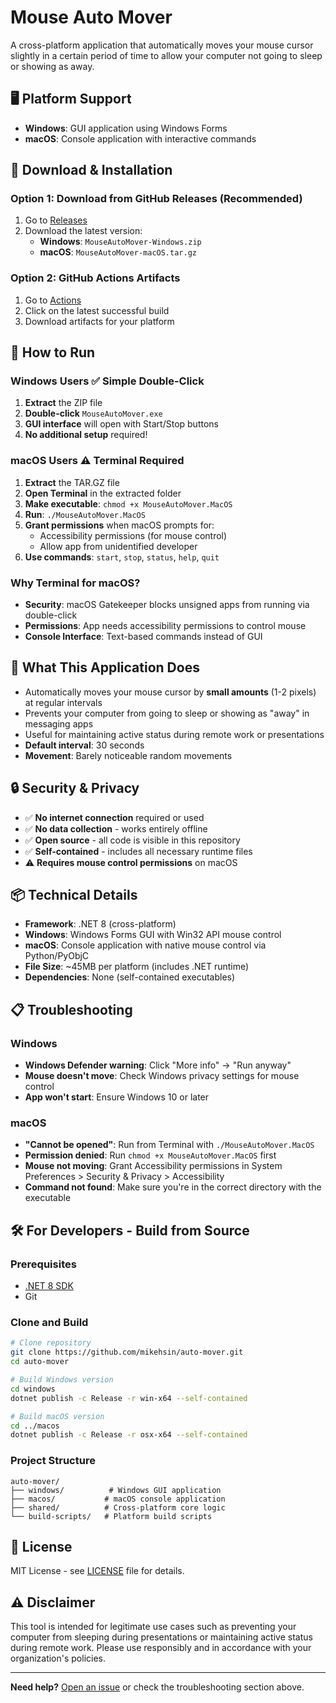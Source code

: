 # Mouse Auto Mover

A cross-platform application that automatically moves your mouse cursor slightly in a certain period of time to allow your computer not going to sleep or showing as away.

## 🖥️ Platform Support

- **Windows**: GUI application using Windows Forms
- **macOS**: Console application with interactive commands

## 🚀 **Download & Installation**

### **Option 1: Download from GitHub Releases** (Recommended)

1. Go to [Releases](../../releases)
2. Download the latest version:
   - **Windows**: `MouseAutoMover-Windows.zip`
   - **macOS**: `MouseAutoMover-macOS.tar.gz`

### **Option 2: GitHub Actions Artifacts**

1. Go to [Actions](../../actions)
2. Click on the latest successful build
3. Download artifacts for your platform

## 📱 **How to Run**

### **Windows Users** ✅ **Simple Double-Click**

1. **Extract** the ZIP file
2. **Double-click** `MouseAutoMover.exe`
3. **GUI interface** will open with Start/Stop buttons
4. **No additional setup** required!

### **macOS Users** ⚠️ **Terminal Required**

1. **Extract** the TAR.GZ file
2. **Open Terminal** in the extracted folder
3. **Make executable**: `chmod +x MouseAutoMover.MacOS`
4. **Run**: `./MouseAutoMover.MacOS`
5. **Grant permissions** when macOS prompts for:
   - Accessibility permissions (for mouse control)
   - Allow app from unidentified developer
6. **Use commands**: `start`, `stop`, `status`, `help`, `quit`

### **Why Terminal for macOS?**

- **Security**: macOS Gatekeeper blocks unsigned apps from running via double-click
- **Permissions**: App needs accessibility permissions to control mouse
- **Console Interface**: Text-based commands instead of GUI

## 🎯 **What This Application Does**

- Automatically moves your mouse cursor by **small amounts** (1-2 pixels) at regular intervals
- Prevents your computer from going to sleep or showing as "away" in messaging apps
- Useful for maintaining active status during remote work or presentations
- **Default interval**: 30 seconds
- **Movement**: Barely noticeable random movements

## 🔒 **Security & Privacy**

- ✅ **No internet connection** required or used
- ✅ **No data collection** - works entirely offline
- ✅ **Open source** - all code is visible in this repository
- ✅ **Self-contained** - includes all necessary runtime files
- ⚠️ **Requires mouse control permissions** on macOS

## 📦 **Technical Details**

- **Framework**: .NET 8 (cross-platform)
- **Windows**: Windows Forms GUI with Win32 API mouse control
- **macOS**: Console application with native mouse control via Python/PyObjC
- **File Size**: ~45MB per platform (includes .NET runtime)
- **Dependencies**: None (self-contained executables)

## 📋 **Troubleshooting**

### **Windows**

- **Windows Defender warning**: Click "More info" → "Run anyway"
- **Mouse doesn't move**: Check Windows privacy settings for mouse control
- **App won't start**: Ensure Windows 10 or later

### **macOS**

- **"Cannot be opened"**: Run from Terminal with `./MouseAutoMover.MacOS`
- **Permission denied**: Run `chmod +x MouseAutoMover.MacOS` first
- **Mouse not moving**: Grant Accessibility permissions in System Preferences > Security & Privacy > Accessibility
- **Command not found**: Make sure you're in the correct directory with the executable

## 🛠️ **For Developers - Build from Source**

### Prerequisites

- [.NET 8 SDK](https://dotnet.microsoft.com/download)
- Git

### Clone and Build

```bash
# Clone repository
git clone https://github.com/mikehsin/auto-mover.git
cd auto-mover

# Build Windows version
cd windows
dotnet publish -c Release -r win-x64 --self-contained

# Build macOS version
cd ../macos
dotnet publish -c Release -r osx-x64 --self-contained
```

### Project Structure

```
auto-mover/
├── windows/          # Windows GUI application
├── macos/           # macOS console application
├── shared/          # Cross-platform core logic
└── build-scripts/   # Platform build scripts
```

## 📄 **License**

MIT License - see [LICENSE](LICENSE) file for details.

## ⚠️ **Disclaimer**

This tool is intended for legitimate use cases such as preventing your computer from sleeping during presentations or maintaining active status during remote work. Please use responsibly and in accordance with your organization's policies.

---

**Need help?** [Open an issue](../../issues) or check the troubleshooting section above.

